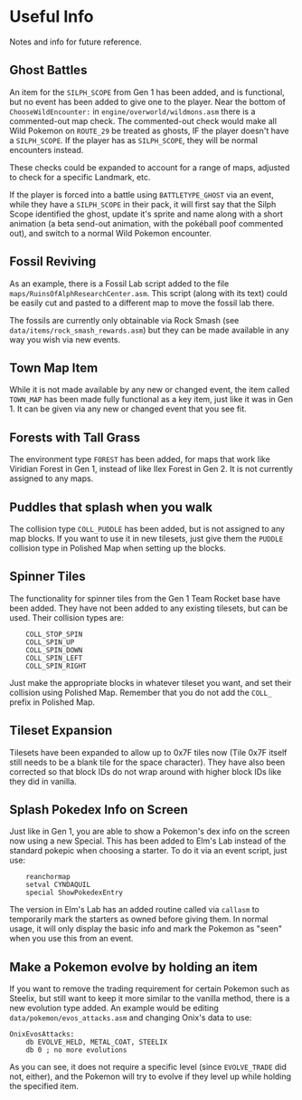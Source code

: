 # Useful Info

Notes and info for future reference.

## Ghost Battles

An item for the `SILPH_SCOPE` from Gen 1 has been added, and is functional, but no event has been added to give one to the player. Near the bottom of `ChooseWildEncounter:` in `engine/overworld/wildmons.asm` there is a commented-out map check. The commented-out check would make all Wild Pokemon on `ROUTE_29` be treated as ghosts, IF the player doesn't have a `SILPH_SCOPE`. If the player has as `SILPH_SCOPE`, they will be normal encounters instead.

These checks could be expanded to account for a range of maps, adjusted to check for a specific Landmark, etc.

If the player is forced into a battle using `BATTLETYPE_GHOST` via an event, while they have a `SILPH_SCOPE` in their pack, it will first say that the Silph Scope identified the ghost, update it's sprite and name along with a short animation (a beta send-out animation, with the pokéball poof commented out), and switch to a normal Wild Pokemon encounter.


## Fossil Reviving

As an example, there is a Fossil Lab script added to the file `maps/RuinsOfAlphResearchCenter.asm`. This script (along with its text) could be easily cut and pasted to a different map to move the fossil lab there.

The fossils are currently only obtainable via Rock Smash (see `data/items/rock_smash_rewards.asm`) but they can be made available in any way you wish via new events.


## Town Map Item

While it is not made available by any new or changed event, the item called `TOWN_MAP` has been made fully functional as a key item, just like it was in Gen 1. It can be given via any new or changed event that you see fit.


## Forests with Tall Grass

The environment type `FOREST` has been added, for maps that work like Viridian Forest in Gen 1, instead of like Ilex Forest in Gen 2. It is not currently assigned to any maps.


## Puddles that splash when you walk

The collision type `COLL_PUDDLE` has been added, but is not assigned to any map blocks. If you want to use it in new tilesets, just give them the `PUDDLE` collision type in Polished Map when setting up the blocks.


## Spinner Tiles

The functionality for spinner tiles from the Gen 1 Team Rocket base have been added. They have not been added to any existing tilesets, but can be used. Their collision types are:
```
	COLL_STOP_SPIN
	COLL_SPIN_UP
	COLL_SPIN_DOWN
	COLL_SPIN_LEFT
	COLL_SPIN_RIGHT
```
Just make the appropriate blocks in whatever tileset you want, and set their collision using Polished Map. Remember that you do not add the `COLL_` prefix in Polished Map.


## Tileset Expansion

Tilesets have been expanded to allow up to 0x7F tiles now (Tile 0x7F itself still needs to be a blank tile for the space character). They have also been corrected so that block IDs do not wrap around with higher block IDs like they did in vanilla.


## Splash Pokedex Info on Screen

Just like in Gen 1, you are able to show a Pokemon's dex info on the screen now using a new Special. This has been added to Elm's Lab instead of the standard pokepic when choosing a starter. To do it via an event script, just use:
```
	reanchormap
	setval CYNDAQUIL
	special ShowPokedexEntry
```
The version in Elm's Lab has an added routine called via `callasm` to temporarily mark the starters as owned before giving them. In normal usage, it will only display the basic info and mark the Pokemon as "seen" when you use this from an event.


## Make a Pokemon evolve by holding an item

If you want to remove the trading requirement for certain Pokemon such as Steelix, but still want to keep it more similar to the vanilla method, there is a new evolution type added. An example would be editing `data/pokemon/evos_attacks.asm` and changing Onix's data to use:
```
OnixEvosAttacks:
	db EVOLVE_HELD, METAL_COAT, STEELIX
	db 0 ; no more evolutions
```
As you can see, it does not require a specific level (since `EVOLVE_TRADE` did not, either), and the Pokemon will try to evolve if they level up while holding the specified item.
